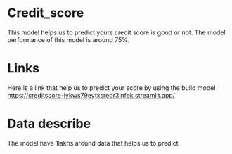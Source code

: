 # Credit_score
This model helps us to predict yours credit score is good or not. The model performance of this model is around 75%.

# Links
Here is a link that help us to predict your score by using the build model
https://creditscore-lykws79eytxsredr3infek.streamlit.app/

# Data describe
The model have 1lakhs around data that helps us to predict 
